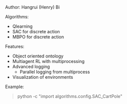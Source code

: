 Author: Hangrui (Henry) Bi

Algorithms:
* Qlearning
* SAC for discrete action
* MBPO for discrete action

Features:
* Object oriented ontology
* Multiagent RL with multiprocessing
* Advanced logging
    * Parallel logging from multiprocess
* Visualization of environments

Example:
> python -c "import algorithms.config.SAC_CartPole"
